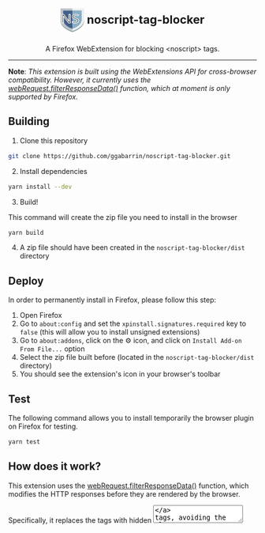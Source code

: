 <h1 align="center">
  <sub>
    <img src="https://raw.githubusercontent.com/ggabarrin/noscript-tag-blocker/master/noscript-tag-blocker/icons/icon.svg" width="48" height="48" alt="icon">
  </sub>
  <sup>
    noscript-tag-blocker
  </sup>
</h1>
<p align="center">
    A Firefox WebExtension for blocking &lt;noscript&gt; tags.
</p>

---

**Note**: _This extension is built using the WebExtensions API for cross-browser compatibility. However, it currently uses the [webRequest.filterResponseData()](https://developer.mozilla.org/en-US/docs/Mozilla/Add-ons/WebExtensions/API/webRequest/filterResponseData) function, which at moment is only supported by Firefox._

## Building

1. Clone this repository

```sh
git clone https://github.com/ggabarrin/noscript-tag-blocker.git
```

2. Install dependencies

```sh
yarn install --dev
```

3. Build!

This command will create the zip file you need to install in the browser

```sh
yarn build
```

4. A zip file should have been created in the `noscript-tag-blocker/dist` directory

## Deploy

In order to permanently install in Firefox, please follow this step:

1. Open Firefox
2. Go to `about:config` and set the `xpinstall.signatures.required` key to `false` (this will allow you to install unsigned extensions)
3. Go to `about:addons`, click on the :gear: icon, and click on `Install Add-on From File...` option
4. Select the zip file built before (located in the `noscript-tag-blocker/dist` directory)
5. You should see the extension's icon in your browser's toolbar

## Test

The following command allows you to install temporarily the browser plugin on Firefox for testing.

```sh
yarn test
```

## How does it work?

This extension uses the [webRequest.filterResponseData()](https://developer.mozilla.org/en-US/docs/Mozilla/Add-ons/WebExtensions/API/webRequest/filterResponseData) function, which modifies the HTTP responses before they are rendered by the browser.

Specifically, it replaces the [<noscript>](https://www.w3schools.com/TAGs/tag_noscript.asp) tags with hidden [<textarea>](https://www.w3schools.com/tags/tag_textarea.asp) tags, avoiding the alternate content to be displayed.

### Browser without noscript-tag-blocker

```html
<noscript>
  <p>This is a test</p>
</noscript>
```

### Browser with noscript-tag-blocker

```html
<textarea style="display: none;" noscript-tag-blocker="">
    &lt;p&gt;This is a test&lt;/p&gt;
</textarea>
```

## Acknowledgments

This project is based on Mozilla Developer Network's [http-response](https://github.com/mdn/webextensions-examples/tree/master/http-response) WebExtensions example.
